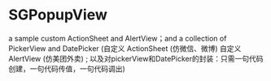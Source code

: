 # SGPopupView
a sample custom ActionSheet and AlertView；and a collection of PickerView and DatePicker (自定义 ActionSheet (仿微信、微博) 自定义 AlertView (仿美团外卖) ; 以及对pickerView和DatePicker的封装：只需一句代码创建，一句代码传值，一句代码调出)
